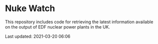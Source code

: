 # Nuke Watch

This repository includes code for retrieving the latest information available on the output of EDF nuclear power plants in the UK.

Last updated: 2021-03-20 06:06